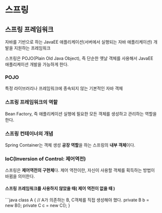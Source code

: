 <h1>스프링</h1>
<h2>스프링 프레임워크</h2>
<p>자바를 기반으로 하는 JavaEE 애플리케이션(서버에서 실행되는 자바 애플리케이션) 개발을 지원하는 프레임워크</p>
<p>스프링은 POJO(Plain Old Java Object), 즉 단순한 옛날 객체를 사용해서 JavaEE 애플리케이션 개발을 가능하게 한다.</p>

<h3>POJO</h3>
<p>특정 라이브러리나 프레임워크에 종속되지 않는 기본적인 자바 객체</p>

<h3>스프링 프레임워크의 역할</h3>
<p>Bean Factory, 즉 애플리케이션 실행에 필요한 모든 객체를 생성하고 관리하는 역할을 한다.</p>

<h3>스프링 컨테이너의 개념</h3>
<p>Spring Container는 객체 생성 <strong>공장 역할</strong>을 하는 스프링의 <strong>내부 객체</strong>이다.</p>

<h3>IoC(Inversion of Control: 제어역전)</h3>
<p>스프링은 <strong>제어역전의 구현체</strong>다. 제어 역전이란, 자신이 사용할 객체를 획득하는 방법이 바뀜을 의미한다.</p>

<h4>스프링 프레임워크를 사용하지 않았을 때( 제어 역전이 없을 때 )</h4>
```java
class A { // A가 의존하는 B, C객체를 직접 생성해야 했다.
  private B b = new B();
  private C c = new C();
}
